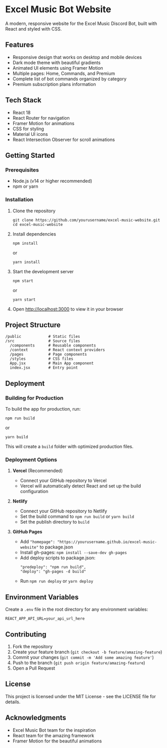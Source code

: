 # Excel Music Bot Website

A modern, responsive website for the Excel Music Discord Bot, built with React and styled with CSS.

## Features

- Responsive design that works on desktop and mobile devices
- Dark mode theme with beautiful gradients
- Animated UI elements using Framer Motion
- Multiple pages: Home, Commands, and Premium
- Complete list of bot commands organized by category
- Premium subscription plans information

## Tech Stack 

- React 18
- React Router for navigation
- Framer Motion for animations
- CSS for styling
- Material UI icons
- React Intersection Observer for scroll animations

## Getting Started

### Prerequisites

- Node.js (v14 or higher recommended)
- npm or yarn

### Installation

1. Clone the repository
   ```
   git clone https://github.com/yourusername/excel-music-website.git
   cd excel-music-website
   ```

2. Install dependencies
   ```
   npm install
   ```
   or
   ```
   yarn install
   ```

3. Start the development server
   ```
   npm start
   ```
   or
   ```
   yarn start
   ```

4. Open [http://localhost:3000](http://localhost:3000) to view it in your browser

## Project Structure

```
/public            # Static files
/src               # Source files
  /components      # Reusable components
  /context         # React context providers
  /pages           # Page components
  /styles          # CSS files
  App.jsx          # Main App component
  index.jsx        # Entry point
```

## Deployment

### Building for Production

To build the app for production, run:

```
npm run build
```
or
```
yarn build
```

This will create a `build` folder with optimized production files.

### Deployment Options

1. **Vercel** (Recommended)
   - Connect your GitHub repository to Vercel
   - Vercel will automatically detect React and set up the build configuration

2. **Netlify**
   - Connect your GitHub repository to Netlify
   - Set the build command to `npm run build` or `yarn build`
   - Set the publish directory to `build`

3. **GitHub Pages**
   - Add `"homepage": "https://yourusername.github.io/excel-music-website"` to package.json
   - Install gh-pages: `npm install --save-dev gh-pages`
   - Add deploy scripts to package.json:
     ```
     "predeploy": "npm run build",
     "deploy": "gh-pages -d build"
     ```
   - Run `npm run deploy` or `yarn deploy`

## Environment Variables

Create a `.env` file in the root directory for any environment variables:

```
REACT_APP_API_URL=your_api_url_here
```

## Contributing

1. Fork the repository
2. Create your feature branch (`git checkout -b feature/amazing-feature`)
3. Commit your changes (`git commit -m 'Add some amazing feature'`)
4. Push to the branch (`git push origin feature/amazing-feature`)
5. Open a Pull Request

## License

This project is licensed under the MIT License - see the LICENSE file for details.

## Acknowledgments 

- Excel Music Bot team for the inspiration
- React team for the amazing framework
- Framer Motion for the beautiful animations
